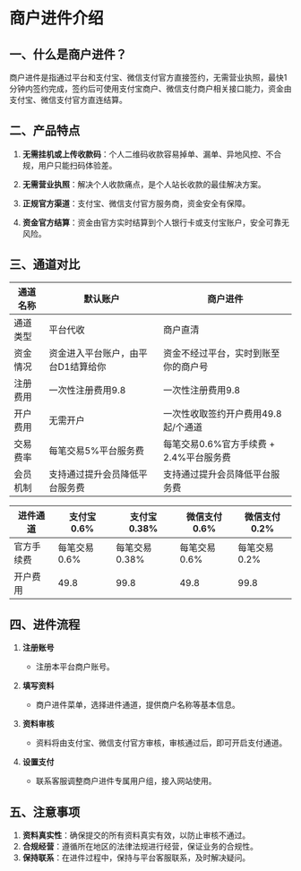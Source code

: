 # 商户进件介绍

## 一、什么是商户进件？

商户进件是指通过平台和支付宝、微信支付官方直接签约，无需营业执照，最快1分钟内签约完成，签约后可使用支付宝商户、微信支付商户相关接口能力，资金由支付宝、微信支付官方直连结算。

## 二、产品特点

1. **无需挂机或上传收款码**：个人二维码收款容易掉单、漏单、异地风控、不合规，用户只能扫码体验差。

2. **无需营业执照**：解决个人收款痛点，是个人站长收款的最佳解决方案。

3. **正规官方渠道**：支付宝、微信支付官方服务商，资金安全有保障。

4. **资金官方结算**：资金由官方实时结算到个人银行卡或支付宝账户，安全可靠无风险。

## 三、通道对比

| 通道名称 | 默认账户 | 商户进件 |
|-------|-------|-------|
| 通道类型 | 平台代收 | 商户直清 |
| 资金情况 | 资金进入平台账户，由平台D1结算给你 | 资金不经过平台，实时到账至你的商户号 |
| 注册费用 | 一次性注册费用9.8 | 一次性注册费用9.8 |
| 开户费用 | 无需开户 | 一次性收取签约开户费用49.8起/个通道 |
| 交易费率 | 每笔交易5%平台服务费 | 每笔交易0.6%官方手续费 + 2.4%平台服务费 |
| 会员机制 | 支持通过提升会员降低平台服务费 | 支持通过提升会员降低平台服务费 |

| 进件通道 | 支付宝0.6% | 支付宝0.38% | 微信支付0.6% | 微信支付0.2% |
|-------|-------|-------|-------|-------|
| 官方手续费 | 每笔交易0.6% | 每笔交易0.38% | 每笔交易0.6% | 每笔交易0.2% |
| 开户费用 | 49.8 | 99.8 | 49.8 | 99.8 |

## 四、进件流程

1. **注册账号**
   - 注册本平台商户账号。

2. **填写资料**
   - 商户进件菜单，选择进件通道，提供商户名称等基本信息。

3. **资料审核**
   - 资料将由支付宝、微信支付官方审核，审核通过后，即可开启支付通道。

5. **设置支付**
   - 联系客服调整商户进件专属用户组，接入网站使用。

## 五、注意事项

1. **资料真实性**：确保提交的所有资料真实有效，以防止审核不通过。
2. **合规经营**：遵循所在地区的法律法规进行经营，保证业务的合规性。
3. **保持联系**：在进件过程中，保持与平台客服联系，及时解决疑问。
